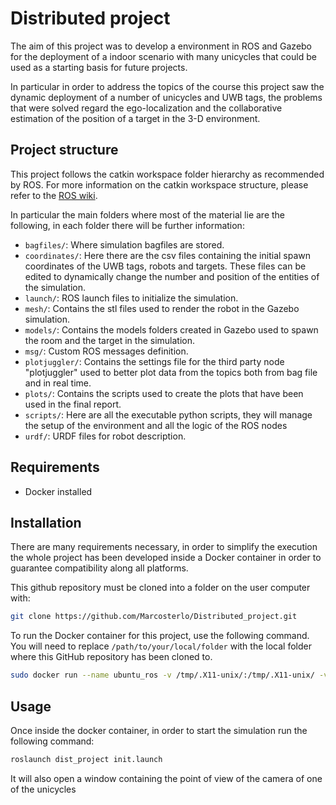 # Distributed project

The aim of this project was to develop a environment in ROS and Gazebo for the deployment of a indoor scenario with many unicycles that could be used as a starting basis for future projects.

In particular in order to address the topics of the course this project saw the dynamic deployment of a number of unicycles and UWB tags, the problems that were solved regard the ego-localization and the collaborative estimation of the position of a target in the 3-D environment.

## Project structure

This project follows the catkin workspace folder hierarchy as recommended by ROS. For more information on the catkin workspace structure, please refer to the [ROS wiki](http://wiki.ros.org/catkin/workspaces).

In particular the main folders where most of the material lie are the following, in each folder there will be further information:

- `bagfiles/`: Where simulation bagfiles are stored.
- `coordinates/`: Here there are the csv files containing the initial spawn coordinates of the UWB tags, robots and targets. These files can be edited to dynamically change the number and position of the entities of the simulation.
- `launch/`: ROS launch files to initialize the simulation.
- `mesh/`: Contains the stl files used to render the robot in the Gazebo simulation.
- `models/`: Contains the models folders created in Gazebo used to spawn the room and the target in the simulation.
- `msg/`: Custom ROS messages definition.
- `plotjuggler/`: Contains the settings file for the third party node "plotjuggler" used to better plot data from the topics both from bag file and in real time.
- `plots/`: Contains the scripts used to create the plots that have been used in the final report.
- `scripts/`: Here are all the executable python scripts, they will manage the setup of the environment and all the logic of the ROS nodes
- `urdf/`: URDF files for robot description. 


## Requirements

- Docker installed

## Installation 
There are many requirements necessary, in order to simplify the execution the whole project has been developed inside a Docker container in order to guarantee compatibility along all platforms. 

This github repository must be cloned into a folder on the user computer with:
```sh
git clone https://github.com/Marcosterlo/Distributed_project.git
```


To run the Docker container for this project, use the following command. You will need to replace `/path/to/your/local/folder` with the local folder where this GitHub repository has been cloned to.

```sh
sudo docker run --name ubuntu_ros -v /tmp/.X11-unix/:/tmp/.X11-unix/ -v /path/to/your/local/folder:/home/marco/shared --env="DISPLAY=$DISPLAY" --privileged --shm-size 2g --rm -i -t --user=marco --workdir=/home/marco marcosterlo/ubuntu:ros bash
```

## Usage

Once inside the docker container, in order to start the simulation run the following command:

```sh
roslaunch dist_project init.launch
```
It will also open a window containing the point of view of the camera of one of the unicycles
